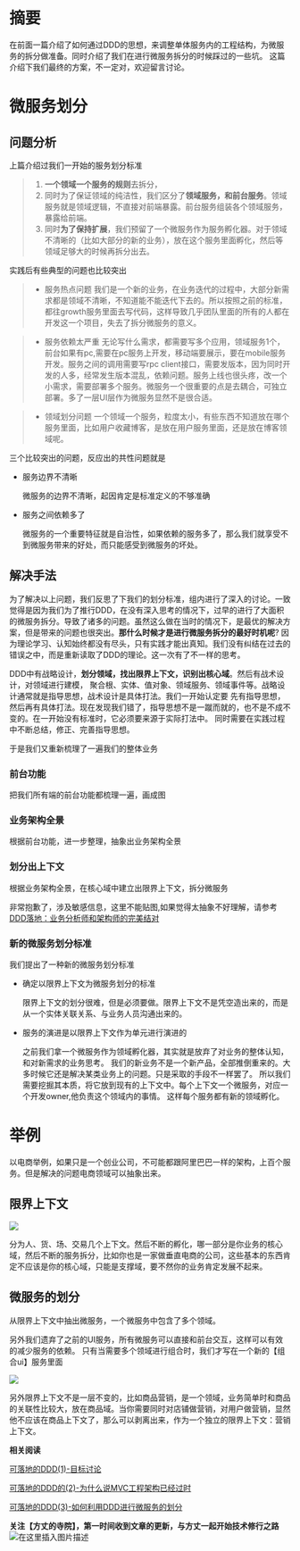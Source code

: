 # 摘要

在前面一篇介绍了如何通过DDD的思想，来调整单体服务内的工程结构，为微服务的拆分做准备。同时介绍了我们在进行微服务拆分的时候踩过的一些坑。
这篇介绍下我们最终的方案，不一定对，欢迎留言讨论。

# 微服务划分

## 问题分析

上篇介绍过我们一开始的服务划分标准

>1. **一个领域一个服务的规则**去拆分，
>2. 同时为了保证领域的纯洁性，我们区分了**领域服务，和前台服务**。领域服务就是领域逻辑，不直接对前端暴露。前台服务组装各个领域服务，暴露给前端。
>3. 同时**为了保持扩展**，我们预留了一个微服务作为服务孵化器。对于领域不清晰的（比如大部分的新的业务），放在这个服务里面孵化，然后等领域足够大的时候再拆分出去。

实践后有些典型的问题也比较突出
>- 服务热点问题
 我们是一个新的业务，在业务迭代的过程中，大部分新需求都是领域不清晰，不知道能不能迭代下去的。所以按照之前的标准，都往growth服务里面去写代码，这样导致几乎团队里面的所有的人都在开发这一个项目，失去了拆分微服务的意义。
 
> - 服务依赖太严重
   无论写什么需求，都需要写多个应用，领域服务1个，前台如果有pc,需要在pc服务上开发，移动端要展示，要在mobile服务开发。服务之间的调用需要写rpc client接口，需要发版本，因为同时开发的人多，经常发生版本混乱，依赖问题。服务上线也很头疼，改一个小需求，需要部署多个服务。微服务一个很重要的点是去耦合，可独立部署。多了一层UI层作为微服务显然不是很合适。
   
>- 领域划分问题
 一个领域一个服务，粒度太小，有些东西不知道放在哪个服务里面，比如用户收藏博客，是放在用户服务里面，还是放在博客领域呢。

三个比较突出的问题，反应出的共性问题就是

- 服务边界不清晰

  微服务的边界不清晰，起因肯定是标准定义的不够准确

- 服务之间依赖多了
  
  微服务的一个重要特征就是自治性，如果依赖的服务多了，那么我们就享受不到微服务带来的好处，而只能感受到微服务的坏处。
  

## 解决手法

为了解决以上问题，我们反思了下我们的划分标准，组内进行了深入的讨论。一致觉得是因为我们为了推行DDD，在没有深入思考的情况下，过早的进行了大面积的微服务拆分。导致了诸多的问题。虽然这么做在当时的情况下，是最优的解决方案，但是带来的问题也很突出。**那什么时候才是进行微服务拆分的最好时机呢**?
因为理论学习、认知始终都没有尽头，只有实践才能出真知。我们没有纠结在过去的错误之中，而是重新读取了DDD的理论。这一次有了不一样的思考。

DDD中有战略设计，**划分领域，找出限界上下文，识别出核心域**。然后有战术设计，对领域进行建模，
聚合根、实体、值对象、领域服务、领域事件等。战略设计通常就是指导思想，战术设计是具体打法。我们一开始认定要
先有指导思想，然后再有具体打法。现在发现我们错了，指导思想不是一蹴而就的，也不是不成不变的。在一开始没有标准时，它必须要来源于实际打法中。
同时需要在实践过程中不断总结，修正、完善指导思想。

于是我们又重新梳理了一遍我们的整体业务

### 前台功能

把我们所有端的前台功能都梳理一遍，画成图


### 业务架构全景

根据前台功能，进一步整理，抽象出业务架构全景

### 划分出上下文

根据业务架构全景，在核心域中建立出限界上下文，拆分微服务

非常抱歉了，涉及敏感信息，这里不能贴图,如果觉得太抽象不好理解，请参考[DDD落地：业务分析师和架构师的完美结对](http://www.ddd-china.com/look-back-2017.html)

### 新的微服务划分标准

我们提出了一种新的微服务划分标准

- 确定以限界上下文为微服务划分的标准
  
  限界上下文的划分很难，但是必须要做。限界上下文不是凭空造出来的，而是从一个实体关联关系、与业务人员沟通出来的。

- 服务的演进是以限界上下文作为单元进行演进的
  
  之前我们拿一个微服务作为领域孵化器，其实就是放弃了对业务的整体认知，和对新需求的业务思考。
  我们的新业务不是一个新产品，全部推倒重来的。大多时候它还是解决某类业务上的问题。只是采取的手段不一样罢了。
  所以我们需要挖掘其本质，将它放到现有的上下文中。每个上下文一个微服务，对应一个开发owner,他负责这个领域内的事情。
  这样每个服务都有新的领域孵化。
  
  
 
# 举例

以电商举例，如果只是一个创业公司，不可能都跟阿里巴巴一样的架构，上百个服务。但是解决的问题电商领域可以抽象出来。
## 限界上下文

![](https://user-gold-cdn.xitu.io/2019/6/2/16b165f717af1b38?w=1028&h=877&f=png&s=61903)

分为人、货、场、交易几个上下文。然后不断的孵化，哪一部分是你业务的核心域，然后不断的服务拆分，比如你也是一家做垂直电商的公司，这些基本的东西肯定不应该是你的核心域，只能是支撑域，要不然你的业务肯定发展不起来。


## 微服务的划分
从限界上下文中抽出微服务，一个微服务中包含了多个领域。

另外我们遗弃了之前的UI服务，所有微服务可以直接和前台交互，这样可以有效的减少服务的依赖。
只有当需要多个领域进行组合时，我们才写在一个新的【组合ui】服务里面

![](https://user-gold-cdn.xitu.io/2019/6/2/16b165fa85307b1a?w=765&h=637&f=png&s=20522)

另外限界上下文不是一层不变的，比如商品营销，是一个领域，业务简单时和商品的关联性比较大，放在商品域。当你需要同时对店铺做营销，对用户做营销，显然他不应该在商品上下文了，那么可以剥离出来，作为一个独立的限界上下文：营销上下文。


**相关阅读**

[可落地的DDD(1)-目标讨论](https://juejin.im/post/5ce0cf78f265da1bab297e3d)

[可落地的DDD的(2)-为什么说MVC工程架构已经过时](https://juejin.im/post/5ce40ef95188252db664848a)

[可落地的DDD(3)-如何利用DDD进行微服务的划分](https://juejin.im/post/5ceff514f265da1b83337250)

**关注【方丈的寺院】，第一时间收到文章的更新，与方丈一起开始技术修行之路**
![在这里插入图片描述](https://user-gold-cdn.xitu.io/2019/5/30/16b095554461841d?w=344&h=344&f=jpeg&s=10747)
